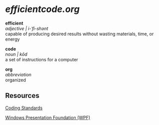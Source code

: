 # *efficientcode.org*

**efficient**  
*adjective | i-ˈfi-shənt*  
capable of producing desired results without wasting materials, time, or energy

**code**  
*noun | kōd*  
a set of instructions for a computer

**org**  
*abbreviation*  
organized

## Resources

[Coding Standards](codingstandards/index.md)

[Windows Presentation Foundation (WPF)](wpf/index.md)

